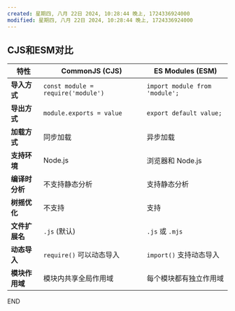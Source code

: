 ```yaml
---
created: 星期四, 八月 22日 2024, 10:28:44 晚上, 1724336924000
modified: 星期四, 八月 22日 2024, 10:28:44 晚上, 1724336924000
---
```



## CJS和ESM对比

| 特性            | CommonJS (CJS)                 | ES Modules (ESM)               |
|-----------------|---------------------------------|---------------------------------|
| **导入方式**     | `const module = require('module')` | `import module from 'module';`  |
| **导出方式**     | `module.exports = value`       | `export default value;`         |
| **加载方式**     | 同步加载                        | 异步加载                        |
| **支持环境**     | Node.js                        | 浏览器和 Node.js                |
| **编译时分析**   | 不支持静态分析                | 支持静态分析                    |
| **树摇优化**     | 不支持                         | 支持                           |
| **文件扩展名**   | `.js` (默认)                   | `.js` 或 `.mjs`                |
| **动态导入**     | `require()` 可以动态导入       | `import()` 支持动态导入        |
| **模块作用域**   | 模块内共享全局作用域            | 每个模块都有独立作用域          |

END
<!--ID: 1727575427143-->
